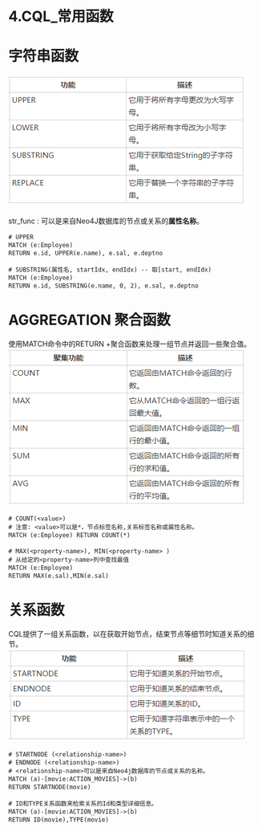 # 4.CQL_常用函数

# 字符串函数
![](images_attachments/20210207163505655_9916.png)

str_func <input-string>: 可以是来自Neo4J数据库的节点或关系的**属性名称**。

```
# UPPER
MATCH (e:Employee)
RETURN e.id, UPPER(e.name), e.sal, e.deptno

# SUBSTRING(属性名, startIdx, endIdx) -- 取[start, endIdx)
MATCH (e:Employee)
RETURN e.id, SUBSTRING(e.name, 0, 2), e.sal, e.deptno
```

# AGGREGATION 聚合函数
使用MATCH命令中的RETURN +聚合函数来处理一组节点并返回一些聚合值。
![](images_attachments/20210207165417511_18402.png)

```
# COUNT(<value>)
# 注意: <value>可以是*，节点标签名称,关系标签名称或属性名称。
MATCH (e:Employee) RETURN COUNT(*)

# MAX(<property-name>), MIN(<property-name> )
# 从给定的<property-name>列中查找最值
MATCH (e:Employee) 
RETURN MAX(e.sal),MIN(e.sal)
```

# 关系函数
CQL提供了一组关系函数，以在获取开始节点，结束节点等细节时知道关系的细节。
![](images_attachments/20210207170520766_12594.png)

```
# STARTNODE (<relationship-name>)
# ENDNODE (<relationship-name>)
# <relationship-name>可以是来自Neo4j数据库的节点或关系的名称。
MATCH (a)-[movie:ACTION_MOVIES]->(b)
RETURN STARTNODE(movie)

# ID和TYPE关系函数来检索关系的Id和类型详细信息。
MATCH (a)-[movie:ACTION_MOVIES]->(b)
RETURN ID(movie),TYPE(movie)

```

























